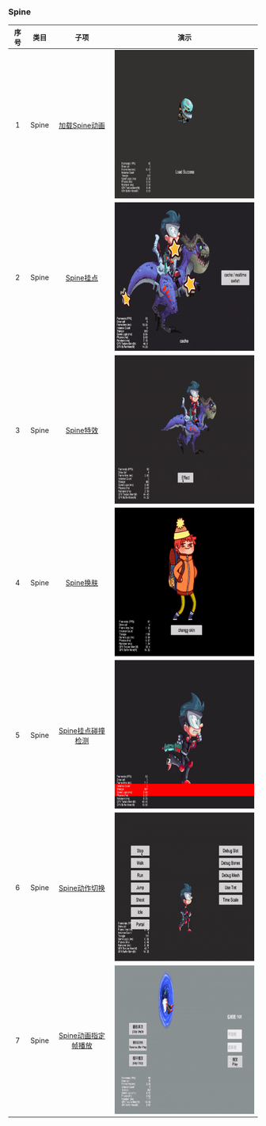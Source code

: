 ### Spine
| 序号 | 类目 | 子项 | 演示 |
| :---: | :---: | :---: | :---: |
| 1 | Spine | [加载Spine动画](https://gitee.com/yeshao2069/cocos-creator-how-to-use/tree/v3.5.x/proj/Spine/Creator3.6.0_2D_LoadSpine) | <div align=center><img src="../../gif/202203/2022030221.gif" width="400" height="300" /></div>  |
| 2 | Spine | [Spine挂点](https://gitee.com/yeshao2069/cocos-creator-how-to-use/tree/v3.5.x/proj/Spine/Creator3.6.0_2D_SpineAttach) | <div align=center><img src="../../gif/202203/2022030222.gif" width="400" height="300" /></div>  |
| 3 | Spine | [Spine特效](https://gitee.com/yeshao2069/cocos-creator-how-to-use/tree/v3.5.x/proj/Spine/Creator3.6.0_2D_SpineMesh) | <div align=center><img src="../../gif/202203/2022030223.gif" width="400" height="300" /></div> |
| 4 | Spine | [Spine换肤](https://gitee.com/yeshao2069/cocos-creator-how-to-use/tree/v3.5.x/proj/Spine/Creator3.6.0_2D_SpineSkin) | <div align=center><img src="../../gif/202203/2022030224.gif" width="400" height="300" /></div> |
| 5 | Spine | [Spine挂点碰撞检测](https://gitee.com/yeshao2069/cocos-creator-how-to-use/tree/v3.5.x/proj/Spine/Creator3.6.0_2D_SpineCollider) | <div align=center><img src="../../gif/202203/2022030225.gif" width="400" height="300" /></div> |
| 6 | Spine | [Spine动作切换](https://gitee.com/yeshao2069/cocos-creator-how-to-use/tree/v3.5.x/proj/Spine/Creator3.6.0_2D_SpineBoy) | <div align=center><img src="../../gif/202203/2022030226.gif" width="400" height="300" /></div> |
| 7 | Spine | [Spine动画指定帧播放](https://gitee.com/yeshao2069/cocos-creator-how-to-use/tree/v3.6.x/proj/Spine/Creator3.6.0_2D_SpineSpecifiedFrame) | <div align=center><img src="../../gif/202203/2022031502.gif" width="400" height="300" /></div>